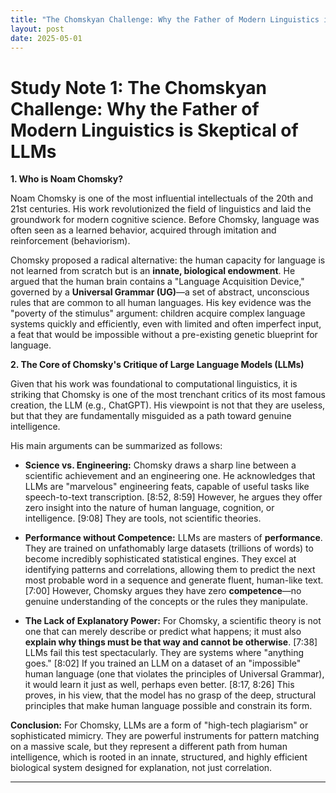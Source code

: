 ```yaml
---
title: "The Chomskyan Challenge: Why the Father of Modern Linguistics is Skeptical of LLMs"
layout: post
date: 2025-05-01
---
```


# **Study Note 1: The Chomskyan Challenge: Why the Father of Modern Linguistics is Skeptical of LLMs**

**1. Who is Noam Chomsky?**

Noam Chomsky is one of the most influential intellectuals of the 20th and 21st centuries. His work revolutionized the field of linguistics and laid the groundwork for modern cognitive science. Before Chomsky, language was often seen as a learned behavior, acquired through imitation and reinforcement (behaviorism).

Chomsky proposed a radical alternative: the human capacity for language is not learned from scratch but is an **innate, biological endowment**. He argued that the human brain contains a "Language Acquisition Device," governed by a **Universal Grammar (UG)**—a set of abstract, unconscious rules that are common to all human languages. His key evidence was the "poverty of the stimulus" argument: children acquire complex language systems quickly and efficiently, even with limited and often imperfect input, a feat that would be impossible without a pre-existing genetic blueprint for language.

**2. The Core of Chomsky's Critique of Large Language Models (LLMs)**

Given that his work was foundational to computational linguistics, it is striking that Chomsky is one of the most trenchant critics of its most famous creation, the LLM (e.g., ChatGPT). His viewpoint is not that they are useless, but that they are fundamentally misguided as a path toward genuine intelligence.

His main arguments can be summarized as follows:

*   **Science vs. Engineering:** Chomsky draws a sharp line between a scientific achievement and an engineering one. He acknowledges that LLMs are "marvelous" engineering feats, capable of useful tasks like speech-to-text transcription. [8:52, 8:59] However, he argues they offer zero insight into the nature of human language, cognition, or intelligence. [9:08] They are tools, not scientific theories.

*   **Performance without Competence:** LLMs are masters of **performance**. They are trained on unfathomably large datasets (trillions of words) to become incredibly sophisticated statistical engines. They excel at identifying patterns and correlations, allowing them to predict the next most probable word in a sequence and generate fluent, human-like text. [7:00] However, Chomsky argues they have zero **competence**—no genuine understanding of the concepts or the rules they manipulate.

*   **The Lack of Explanatory Power:** For Chomsky, a scientific theory is not one that can merely describe or predict what happens; it must also **explain why things must be that way and cannot be otherwise**. [7:38] LLMs fail this test spectacularly. They are systems where "anything goes." [8:02] If you trained an LLM on a dataset of an "impossible" human language (one that violates the principles of Universal Grammar), it would learn it just as well, perhaps even better. [8:17, 8:26] This proves, in his view, that the model has no grasp of the deep, structural principles that make human language possible and constrain its form.

**Conclusion:** For Chomsky, LLMs are a form of "high-tech plagiarism" or sophisticated mimicry. They are powerful instruments for pattern matching on a massive scale, but they represent a different path from human intelligence, which is rooted in an innate, structured, and highly efficient biological system designed for explanation, not just correlation.


---
